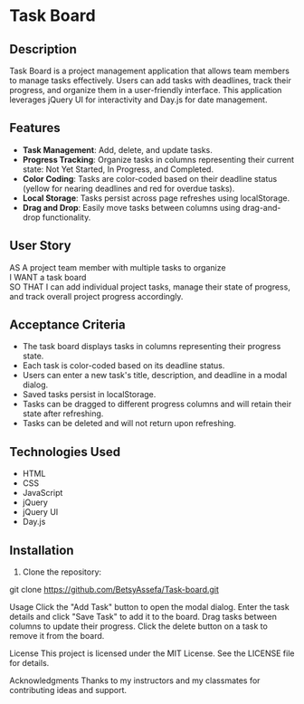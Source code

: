 # Task Board

## Description
Task Board is a project management application that allows team members to manage tasks effectively. Users can add tasks with deadlines, track their progress, and organize them in a user-friendly interface. This application leverages jQuery UI for interactivity and Day.js for date management.

## Features
- **Task Management**: Add, delete, and update tasks.
- **Progress Tracking**: Organize tasks in columns representing their current state: Not Yet Started, In Progress, and Completed.
- **Color Coding**: Tasks are color-coded based on their deadline status (yellow for nearing deadlines and red for overdue tasks).
- **Local Storage**: Tasks persist across page refreshes using localStorage.
- **Drag and Drop**: Easily move tasks between columns using drag-and-drop functionality.

## User Story
AS A project team member with multiple tasks to organize  
I WANT a task board  
SO THAT I can add individual project tasks, manage their state of progress, and track overall project progress accordingly.

## Acceptance Criteria
- The task board displays tasks in columns representing their progress state.
- Each task is color-coded based on its deadline status.
- Users can enter a new task's title, description, and deadline in a modal dialog.
- Saved tasks persist in localStorage.
- Tasks can be dragged to different progress columns and will retain their state after refreshing.
- Tasks can be deleted and will not return upon refreshing.

## Technologies Used
- HTML
- CSS
- JavaScript
- jQuery
- jQuery UI
- Day.js

## Installation
1. Clone the repository:
   
git clone https://github.com/BetsyAssefa/Task-board.git

Usage
Click the "Add Task" button to open the modal dialog.
Enter the task details and click "Save Task" to add it to the board.
Drag tasks between columns to update their progress.
Click the delete button on a task to remove it from the board.

License
This project is licensed under the MIT License. See the LICENSE file for details.

Acknowledgments
Thanks to my instructors and my classmates for contributing ideas and support.


